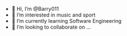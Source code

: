 - 👋 Hi, I’m @Barry011
- 👀 I’m interested in music and sport
- 🌱 I’m currently learning Software Engineering
- 💞️ I’m looking to collaborate on ...

<!---
Barry011/Barry011 is a ✨ special ✨ repository because its `README.md` (this file) appears on your GitHub profile.
You can click the Preview link to take a look at your changes.
--->
